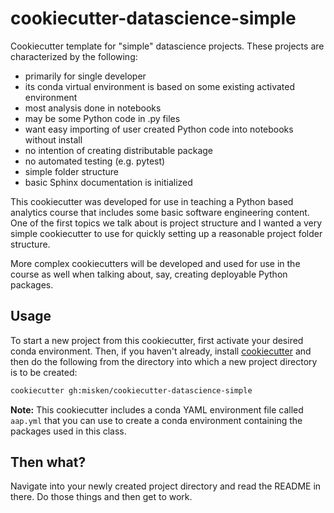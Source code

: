 cookiecutter-datascience-simple
===============================

Cookiecutter template for "simple" datascience projects. These projects are characterized by the following:

* primarily for single developer
* its conda virtual environment is based on some existing activated environment
* most analysis done in notebooks
* may be some Python code in .py files
* want easy importing of user created Python code into notebooks without install
* no intention of creating distributable package
* no automated testing (e.g. pytest)
* simple folder structure
* basic Sphinx documentation is initialized

This cookiecutter was developed for use in teaching a Python based analytics course 
that includes some basic software engineering content. One of the first topics we
talk about is project structure and I wanted a very simple cookiecutter to use
for quickly setting up a reasonable project folder structure.

More complex cookiecutters will
be developed and used for use in the course as well when talking about, say, creating
deployable Python packages. 

Usage
-----
To start a new project from this cookiecutter, first activate your desired conda environment. Then, if you haven't already, install [cookiecutter](https://cookiecutter.readthedocs.io/en/latest/) and then do the following from the directory into which a new project directory is to be created:

```bash
cookiecutter gh:misken/cookiecutter-datascience-simple
``` 

**Note:** This cookiecutter includes a conda YAML environment file called `aap.yml` that you
can use to create a conda environment containing the packages used in this class.

Then what?
-----------

Navigate into your newly created project directory and read the README in there.
Do those things and then get to work.


